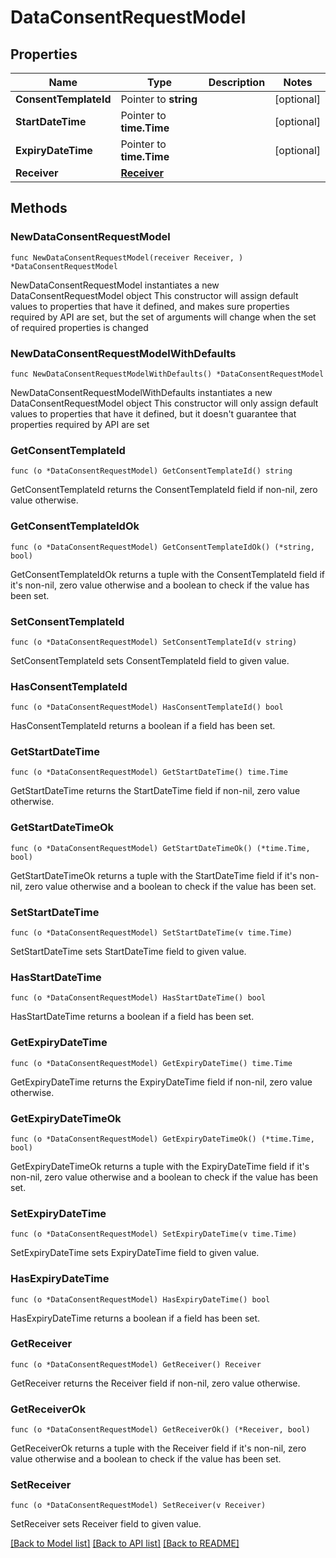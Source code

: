 # DataConsentRequestModel

## Properties

Name | Type | Description | Notes
------------ | ------------- | ------------- | -------------
**ConsentTemplateId** | Pointer to **string** |  | [optional] 
**StartDateTime** | Pointer to **time.Time** |  | [optional] 
**ExpiryDateTime** | Pointer to **time.Time** |  | [optional] 
**Receiver** | [**Receiver**](Receiver.md) |  | 

## Methods

### NewDataConsentRequestModel

`func NewDataConsentRequestModel(receiver Receiver, ) *DataConsentRequestModel`

NewDataConsentRequestModel instantiates a new DataConsentRequestModel object
This constructor will assign default values to properties that have it defined,
and makes sure properties required by API are set, but the set of arguments
will change when the set of required properties is changed

### NewDataConsentRequestModelWithDefaults

`func NewDataConsentRequestModelWithDefaults() *DataConsentRequestModel`

NewDataConsentRequestModelWithDefaults instantiates a new DataConsentRequestModel object
This constructor will only assign default values to properties that have it defined,
but it doesn't guarantee that properties required by API are set

### GetConsentTemplateId

`func (o *DataConsentRequestModel) GetConsentTemplateId() string`

GetConsentTemplateId returns the ConsentTemplateId field if non-nil, zero value otherwise.

### GetConsentTemplateIdOk

`func (o *DataConsentRequestModel) GetConsentTemplateIdOk() (*string, bool)`

GetConsentTemplateIdOk returns a tuple with the ConsentTemplateId field if it's non-nil, zero value otherwise
and a boolean to check if the value has been set.

### SetConsentTemplateId

`func (o *DataConsentRequestModel) SetConsentTemplateId(v string)`

SetConsentTemplateId sets ConsentTemplateId field to given value.

### HasConsentTemplateId

`func (o *DataConsentRequestModel) HasConsentTemplateId() bool`

HasConsentTemplateId returns a boolean if a field has been set.

### GetStartDateTime

`func (o *DataConsentRequestModel) GetStartDateTime() time.Time`

GetStartDateTime returns the StartDateTime field if non-nil, zero value otherwise.

### GetStartDateTimeOk

`func (o *DataConsentRequestModel) GetStartDateTimeOk() (*time.Time, bool)`

GetStartDateTimeOk returns a tuple with the StartDateTime field if it's non-nil, zero value otherwise
and a boolean to check if the value has been set.

### SetStartDateTime

`func (o *DataConsentRequestModel) SetStartDateTime(v time.Time)`

SetStartDateTime sets StartDateTime field to given value.

### HasStartDateTime

`func (o *DataConsentRequestModel) HasStartDateTime() bool`

HasStartDateTime returns a boolean if a field has been set.

### GetExpiryDateTime

`func (o *DataConsentRequestModel) GetExpiryDateTime() time.Time`

GetExpiryDateTime returns the ExpiryDateTime field if non-nil, zero value otherwise.

### GetExpiryDateTimeOk

`func (o *DataConsentRequestModel) GetExpiryDateTimeOk() (*time.Time, bool)`

GetExpiryDateTimeOk returns a tuple with the ExpiryDateTime field if it's non-nil, zero value otherwise
and a boolean to check if the value has been set.

### SetExpiryDateTime

`func (o *DataConsentRequestModel) SetExpiryDateTime(v time.Time)`

SetExpiryDateTime sets ExpiryDateTime field to given value.

### HasExpiryDateTime

`func (o *DataConsentRequestModel) HasExpiryDateTime() bool`

HasExpiryDateTime returns a boolean if a field has been set.

### GetReceiver

`func (o *DataConsentRequestModel) GetReceiver() Receiver`

GetReceiver returns the Receiver field if non-nil, zero value otherwise.

### GetReceiverOk

`func (o *DataConsentRequestModel) GetReceiverOk() (*Receiver, bool)`

GetReceiverOk returns a tuple with the Receiver field if it's non-nil, zero value otherwise
and a boolean to check if the value has been set.

### SetReceiver

`func (o *DataConsentRequestModel) SetReceiver(v Receiver)`

SetReceiver sets Receiver field to given value.



[[Back to Model list]](../README.md#documentation-for-models) [[Back to API list]](../README.md#documentation-for-api-endpoints) [[Back to README]](../README.md)


